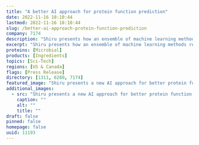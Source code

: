 ```yaml
---
title: "A better AI approach for protein function prediction"
date: 2022-11-16 18:10:44
lastmod: 2022-11-16 18:10:44
slug: /better-ai-approach-protein-function-prediction
company: 7174
description: "Shiru presents how an ensemble of machine learning methods results in a new state-of-the-art in predicting protein localization and function."
excerpt: "Shiru presents how an ensemble of machine learning methods results in a new state-of-the-art in predicting protein localization and function."
proteins: [Microbial]
products: [Ingredients]
topics: [Sci-Tech]
regions: [US & Canada]
flags: [Press Release]
directory: [1311, 6280, 7174]
featured_image: "Shiru presents a new AI approach for better protein function prediction.jpg"
additional_images:
  - src: "Shiru presents a new AI approach for better protein function prediction.jpg"
    caption: ""
    alt: ""
    title: ""
draft: false
pinned: false
homepage: false
uuid: 11193
---
```

